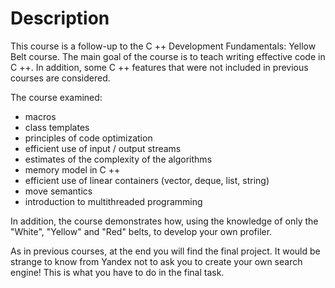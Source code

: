 # Description

This course is a follow-up to the C ++ Development Fundamentals: Yellow Belt course. The main goal of the course is to teach writing effective code in C ++. In addition, some C ++ features that were not included in previous courses are considered.

The course examined:
- macros
- class templates
- principles of code optimization
- efficient use of input / output streams
- estimates of the complexity of the algorithms
- memory model in C ++
- efficient use of linear containers (vector, deque, list, string)
- move semantics
- introduction to multithreaded programming

In addition, the course demonstrates how, using the knowledge of only the "White", "Yellow" and "Red" belts, to develop your own profiler.

As in previous courses, at the end you will find the final project. It would be strange to know from Yandex not to ask you to create your own search engine! This is what you have to do in the final task.
